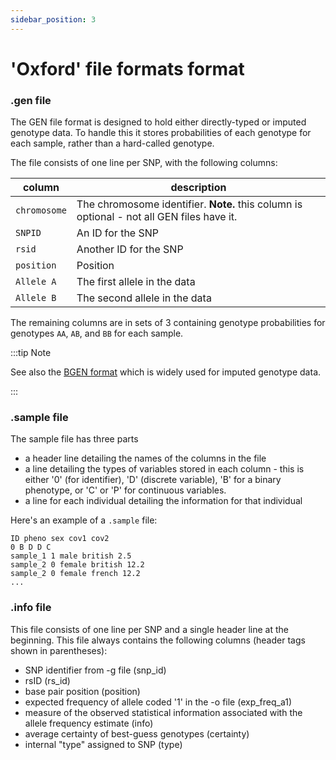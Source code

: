 ```yaml
---
sidebar_position: 3
---
```


# 'Oxford' file formats format

### .gen file

The GEN file format is designed to hold either directly-typed or imputed genotype data.
To handle this it stores probabilities of each genotype for each sample, rather than a hard-called genotype.

The file consists of one line per SNP, with the following columns:

| column | description |
| ------ | ----------- |
| `chromosome` | The chromosome identifier. **Note.** this column is optional - not all GEN files have it. |
| `SNPID` | An ID for the SNP |
| `rsid` | Another ID for the SNP |
| `position` | Position |
| `Allele A` | The first allele in the data |
| `Allele B` | The second allele in the data |

The remaining columns are in sets of 3 containing genotype probabilities for genotypes `AA`, `AB`, and `BB` for each sample.

:::tip Note

See also the [BGEN format](https://www.bgenformat.org) which is widely used for imputed genotype data.

:::


### .sample file

The sample file has three parts
* a header line detailing the names of the columns in the file
* a line detailing the types of variables stored in each column - this is either '0' (for identifier), 'D' (discrete variable), 'B' for a binary phenotype, or 'C' or 'P' for continuous variables.
* a line for each individual detailing the information for that individual

Here's an example of a `.sample` file:

```
ID pheno sex cov1 cov2
0 B D D C
sample_1 1 male british 2.5
sample_2 0 female british 12.2
sample_2 0 female french 12.2
...
```

### .info file
This file consists of one line per SNP and a single header line at the beginning. This file always contains the following columns (header tags shown in parentheses):

* SNP identifier from -g file (snp_id)
* rsID (rs_id)
* base pair position (position)
* expected frequency of allele coded '1' in the -o file (exp_freq_a1)
* measure of the observed statistical information associated with the allele frequency estimate (info)
* average certainty of best-guess genotypes (certainty)
* internal "type" assigned to SNP (type)
